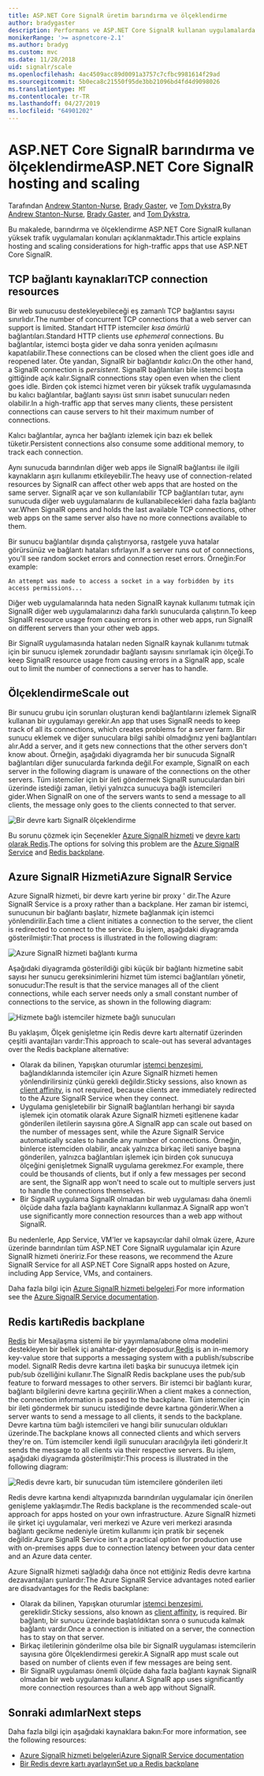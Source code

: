 ```yaml
---
title: ASP.NET Core SignalR üretim barındırma ve ölçeklendirme
author: bradygaster
description: Performans ve ASP.NET Core SignalR kullanan uygulamalarda sorunları ölçeklendirme hakkında bilgi edinin.
monikerRange: '>= aspnetcore-2.1'
ms.author: bradyg
ms.custom: mvc
ms.date: 11/28/2018
uid: signalr/scale
ms.openlocfilehash: 4ac4509acc89d0091a3757c7cfbc9981614f29ad
ms.sourcegitcommit: 5b0eca8c21550f95de3bb21096bd4fd4d9098026
ms.translationtype: MT
ms.contentlocale: tr-TR
ms.lasthandoff: 04/27/2019
ms.locfileid: "64901202"
---
```

# <a name="aspnet-core-signalr-hosting-and-scaling"></a><span data-ttu-id="0c2ba-103">ASP.NET Core SignalR barındırma ve ölçeklendirme</span><span class="sxs-lookup"><span data-stu-id="0c2ba-103">ASP.NET Core SignalR hosting and scaling</span></span>

<span data-ttu-id="0c2ba-104">Tarafından [Andrew Stanton-Nurse](https://twitter.com/anurse), [Brady Gaster](https://twitter.com/bradygaster), ve [Tom Dykstra](https://github.com/tdykstra),</span><span class="sxs-lookup"><span data-stu-id="0c2ba-104">By [Andrew Stanton-Nurse](https://twitter.com/anurse), [Brady Gaster](https://twitter.com/bradygaster), and [Tom Dykstra](https://github.com/tdykstra),</span></span>

<span data-ttu-id="0c2ba-105">Bu makalede, barındırma ve ölçeklendirme ASP.NET Core SignalR kullanan yüksek trafik uygulamaları konuları açıklanmaktadır.</span><span class="sxs-lookup"><span data-stu-id="0c2ba-105">This article explains hosting and scaling considerations for high-traffic apps that use ASP.NET Core SignalR.</span></span>

## <a name="tcp-connection-resources"></a><span data-ttu-id="0c2ba-106">TCP bağlantı kaynakları</span><span class="sxs-lookup"><span data-stu-id="0c2ba-106">TCP connection resources</span></span>

<span data-ttu-id="0c2ba-107">Bir web sunucusu destekleyebileceği eş zamanlı TCP bağlantısı sayısı sınırlıdır.</span><span class="sxs-lookup"><span data-stu-id="0c2ba-107">The number of concurrent TCP connections that a web server can support is limited.</span></span> <span data-ttu-id="0c2ba-108">Standart HTTP istemciler *kısa ömürlü* bağlantıları.</span><span class="sxs-lookup"><span data-stu-id="0c2ba-108">Standard HTTP clients use *ephemeral* connections.</span></span> <span data-ttu-id="0c2ba-109">Bu bağlantılar, istemci boşta gider ve daha sonra yeniden açılmasını kapatılabilir.</span><span class="sxs-lookup"><span data-stu-id="0c2ba-109">These connections can be closed when the client goes idle and reopened later.</span></span> <span data-ttu-id="0c2ba-110">Öte yandan, SignalR bir bağlantıdır *kalıcı*.</span><span class="sxs-lookup"><span data-stu-id="0c2ba-110">On the other hand, a SignalR connection is *persistent*.</span></span> <span data-ttu-id="0c2ba-111">SignalR bağlantıları bile istemci boşta gittiğinde açık kalır.</span><span class="sxs-lookup"><span data-stu-id="0c2ba-111">SignalR connections stay open even when the client goes idle.</span></span> <span data-ttu-id="0c2ba-112">Birden çok istemci hizmet veren bir yüksek trafik uygulamasında bu kalıcı bağlantılar, bağlantı sayısı üst sınırı isabet sunucuları neden olabilir.</span><span class="sxs-lookup"><span data-stu-id="0c2ba-112">In a high-traffic app that serves many clients, these persistent connections can cause servers to hit their maximum number of connections.</span></span>

<span data-ttu-id="0c2ba-113">Kalıcı bağlantılar, ayrıca her bağlantı izlemek için bazı ek bellek tüketir.</span><span class="sxs-lookup"><span data-stu-id="0c2ba-113">Persistent connections also consume some additional memory, to track each connection.</span></span>

<span data-ttu-id="0c2ba-114">Aynı sunucuda barındırılan diğer web apps ile SignalR bağlantısı ile ilgili kaynakların aşırı kullanımı etkileyebilir.</span><span class="sxs-lookup"><span data-stu-id="0c2ba-114">The heavy use of connection-related resources by SignalR can affect other web apps that are hosted on the same server.</span></span> <span data-ttu-id="0c2ba-115">SignalR açar ve son kullanılabilir TCP bağlantıları tutar, aynı sunucuda diğer web uygulamalarını de kullanabilecekleri daha fazla bağlantı var.</span><span class="sxs-lookup"><span data-stu-id="0c2ba-115">When SignalR opens and holds the last available TCP connections, other web apps on the same server also have no more connections available to them.</span></span>

<span data-ttu-id="0c2ba-116">Bir sunucu bağlantılar dışında çalıştırıyorsa, rastgele yuva hatalar görürsünüz ve bağlantı hataları sıfırlayın.</span><span class="sxs-lookup"><span data-stu-id="0c2ba-116">If a server runs out of connections, you'll see random socket errors and connection reset errors.</span></span> <span data-ttu-id="0c2ba-117">Örneğin:</span><span class="sxs-lookup"><span data-stu-id="0c2ba-117">For example:</span></span>

```
An attempt was made to access a socket in a way forbidden by its access permissions...
```

<span data-ttu-id="0c2ba-118">Diğer web uygulamalarında hata neden SignalR kaynak kullanımı tutmak için SignalR diğer web uygulamalarınızı daha farklı sunucularda çalıştırın.</span><span class="sxs-lookup"><span data-stu-id="0c2ba-118">To keep SignalR resource usage from causing errors in other web apps, run SignalR on different servers than your other web apps.</span></span>

<span data-ttu-id="0c2ba-119">Bir SignalR uygulamasında hataları neden SignalR kaynak kullanımı tutmak için bir sunucu işlemek zorundadır bağlantı sayısını sınırlamak için ölçeği.</span><span class="sxs-lookup"><span data-stu-id="0c2ba-119">To keep SignalR resource usage from causing errors in a SignalR app, scale out to limit the number of connections a server has to handle.</span></span>

## <a name="scale-out"></a><span data-ttu-id="0c2ba-120">Ölçeklendirme</span><span class="sxs-lookup"><span data-stu-id="0c2ba-120">Scale out</span></span>

<span data-ttu-id="0c2ba-121">Bir sunucu grubu için sorunları oluşturan kendi bağlantılarını izlemek SignalR kullanan bir uygulamayı gerekir.</span><span class="sxs-lookup"><span data-stu-id="0c2ba-121">An app that uses SignalR needs to keep track of all its connections, which creates problems for a server farm.</span></span> <span data-ttu-id="0c2ba-122">Bir sunucu eklemek ve diğer sunuculara bilgi sahibi olmadığınız yeni bağlantıları alır.</span><span class="sxs-lookup"><span data-stu-id="0c2ba-122">Add a server, and it gets new connections that the other servers don't know about.</span></span> <span data-ttu-id="0c2ba-123">Örneğin, aşağıdaki diyagramda her bir sunucuda SignalR bağlantıları diğer sunucularda farkında değil.</span><span class="sxs-lookup"><span data-stu-id="0c2ba-123">For example, SignalR on each server in the following diagram is unaware of the connections on the other servers.</span></span> <span data-ttu-id="0c2ba-124">Tüm istemciler için bir ileti göndermek SignalR sunuculardan biri üzerinde istediği zaman, iletiyi yalnızca sunucuya bağlı istemcileri gider.</span><span class="sxs-lookup"><span data-stu-id="0c2ba-124">When SignalR on one of the servers wants to send a message to all clients, the message only goes to the clients connected to that server.</span></span>

![Bir devre kartı SignalR ölçeklendirme](scale/_static/scale-no-backplane.png)

<span data-ttu-id="0c2ba-126">Bu sorunu çözmek için Seçenekler [Azure SignalR hizmeti](#azure-signalr-service) ve [devre kartı olarak Redis](#redis-backplane).</span><span class="sxs-lookup"><span data-stu-id="0c2ba-126">The options for solving this problem are the [Azure SignalR Service](#azure-signalr-service) and [Redis backplane](#redis-backplane).</span></span>

## <a name="azure-signalr-service"></a><span data-ttu-id="0c2ba-127">Azure SignalR Hizmeti</span><span class="sxs-lookup"><span data-stu-id="0c2ba-127">Azure SignalR Service</span></span>

<span data-ttu-id="0c2ba-128">Azure SignalR hizmeti, bir devre kartı yerine bir proxy ' dir.</span><span class="sxs-lookup"><span data-stu-id="0c2ba-128">The Azure SignalR Service is a proxy rather than a backplane.</span></span> <span data-ttu-id="0c2ba-129">Her zaman bir istemci, sunucunun bir bağlantı başlatır, hizmete bağlanmak için istemci yönlendirilir.</span><span class="sxs-lookup"><span data-stu-id="0c2ba-129">Each time a client initiates a connection to the server, the client is redirected to connect to the service.</span></span> <span data-ttu-id="0c2ba-130">Bu işlem, aşağıdaki diyagramda gösterilmiştir:</span><span class="sxs-lookup"><span data-stu-id="0c2ba-130">That process is illustrated in the following diagram:</span></span>

![Azure SignalR hizmeti bağlantı kurma](scale/_static/azure-signalr-service-one-connection.png)

<span data-ttu-id="0c2ba-132">Aşağıdaki diyagramda gösterildiği gibi küçük bir bağlantı hizmetine sabit sayısı her sunucu gereksinimlerini hizmet tüm istemci bağlantıları yönetir, sonucudur:</span><span class="sxs-lookup"><span data-stu-id="0c2ba-132">The result is that the service manages all of the client connections, while each server needs only a small constant number of connections to the service, as shown in the following diagram:</span></span>

![Hizmete bağlı istemciler hizmete bağlı sunucuları](scale/_static/azure-signalr-service-multiple-connections.png)

<span data-ttu-id="0c2ba-134">Bu yaklaşım, Ölçek genişletme için Redis devre kartı alternatif üzerinden çeşitli avantajları vardır:</span><span class="sxs-lookup"><span data-stu-id="0c2ba-134">This approach to scale-out has several advantages over the Redis backplane alternative:</span></span>

* <span data-ttu-id="0c2ba-135">Olarak da bilinen, Yapışkan oturumlar [istemci benzeşimi](/iis/extensions/configuring-application-request-routing-arr/http-load-balancing-using-application-request-routing#step-3---configure-client-affinity), bağlandıklarında istemciler için Azure SignalR hizmeti hemen yönlendirilirsiniz çünkü gerekli değildir.</span><span class="sxs-lookup"><span data-stu-id="0c2ba-135">Sticky sessions, also known as [client affinity](/iis/extensions/configuring-application-request-routing-arr/http-load-balancing-using-application-request-routing#step-3---configure-client-affinity), is not required, because clients are immediately redirected to the Azure SignalR Service when they connect.</span></span>
* <span data-ttu-id="0c2ba-136">Uygulama genişletebilir bir SignalR bağlantıları herhangi bir sayıda işlemek için otomatik olarak Azure SignalR hizmeti eşitlenene kadar gönderilen iletilerin sayısına göre.</span><span class="sxs-lookup"><span data-stu-id="0c2ba-136">A SignalR app can scale out based on the number of messages sent, while the Azure SignalR Service automatically scales to handle any number of connections.</span></span> <span data-ttu-id="0c2ba-137">Örneğin, binlerce istemciden olabilir, ancak yalnızca birkaç ileti saniye başına gönderilen, yalnızca bağlantıları işlemek için birden çok sunucuya ölçeğini genişletmek SignalR uygulama gerekmez.</span><span class="sxs-lookup"><span data-stu-id="0c2ba-137">For example, there could be thousands of clients, but if only a few messages per second are sent, the SignalR app won't need to scale out to multiple servers just to handle the connections themselves.</span></span>
* <span data-ttu-id="0c2ba-138">Bir SignalR uygulama SignalR olmadan bir web uygulaması daha önemli ölçüde daha fazla bağlantı kaynaklarını kullanmaz.</span><span class="sxs-lookup"><span data-stu-id="0c2ba-138">A SignalR app won't use significantly more connection resources than a web app without SignalR.</span></span>

<span data-ttu-id="0c2ba-139">Bu nedenlerle, App Service, VM'ler ve kapsayıcılar dahil olmak üzere, Azure üzerinde barındırılan tüm ASP.NET Core SignalR uygulamalar için Azure SignalR hizmeti öneririz.</span><span class="sxs-lookup"><span data-stu-id="0c2ba-139">For these reasons, we recommend the Azure SignalR Service for all ASP.NET Core SignalR apps hosted on Azure, including App Service, VMs, and containers.</span></span>

<span data-ttu-id="0c2ba-140">Daha fazla bilgi için [Azure SignalR hizmeti belgeleri](/azure/azure-signalr/signalr-overview).</span><span class="sxs-lookup"><span data-stu-id="0c2ba-140">For more information see the [Azure SignalR Service documentation](/azure/azure-signalr/signalr-overview).</span></span>

## <a name="redis-backplane"></a><span data-ttu-id="0c2ba-141">Redis kartı</span><span class="sxs-lookup"><span data-stu-id="0c2ba-141">Redis backplane</span></span>

<span data-ttu-id="0c2ba-142">[Redis](https://redis.io/) bir Mesajlaşma sistemi ile bir yayımlama/abone olma modelini destekleyen bir bellek içi anahtar-değer deposudur.</span><span class="sxs-lookup"><span data-stu-id="0c2ba-142">[Redis](https://redis.io/) is an in-memory key-value store that supports a messaging system with a publish/subscribe model.</span></span> <span data-ttu-id="0c2ba-143">SignalR Redis devre kartına ileti başka bir sunucuya iletmek için pub/sub özelliğini kullanır.</span><span class="sxs-lookup"><span data-stu-id="0c2ba-143">The SignalR Redis backplane uses the pub/sub feature to forward messages to other servers.</span></span> <span data-ttu-id="0c2ba-144">Bir istemci bir bağlantı kurar, bağlantı bilgilerini devre kartına geçirilir.</span><span class="sxs-lookup"><span data-stu-id="0c2ba-144">When a client makes a connection, the connection information is passed to the backplane.</span></span> <span data-ttu-id="0c2ba-145">Tüm istemciler için bir ileti göndermek bir sunucu istediğinde devre kartına gönderir.</span><span class="sxs-lookup"><span data-stu-id="0c2ba-145">When a server wants to send a message to all clients, it sends to the backplane.</span></span> <span data-ttu-id="0c2ba-146">Devre kartına tüm bağlı istemcileri ve hangi bilir sunucuları oldukları üzerinde.</span><span class="sxs-lookup"><span data-stu-id="0c2ba-146">The backplane knows all connected clients and which servers they're on.</span></span> <span data-ttu-id="0c2ba-147">Tüm istemciler kendi ilgili sunucuları aracılığıyla ileti gönderir.</span><span class="sxs-lookup"><span data-stu-id="0c2ba-147">It sends the message to all clients via their respective servers.</span></span> <span data-ttu-id="0c2ba-148">Bu işlem, aşağıdaki diyagramda gösterilmiştir:</span><span class="sxs-lookup"><span data-stu-id="0c2ba-148">This process is illustrated in the following diagram:</span></span>

![Redis devre kartı, bir sunucudan tüm istemcilere gönderilen ileti](scale/_static/redis-backplane.png)

<span data-ttu-id="0c2ba-150">Redis devre kartına kendi altyapınızda barındırılan uygulamalar için önerilen genişleme yaklaşımdır.</span><span class="sxs-lookup"><span data-stu-id="0c2ba-150">The Redis backplane is the recommended scale-out approach for apps hosted on your own infrastructure.</span></span> <span data-ttu-id="0c2ba-151">Azure SignalR hizmeti ile şirket içi uygulamalar, veri merkezi ve Azure veri merkezi arasında bağlantı gecikme nedeniyle üretim kullanımı için pratik bir seçenek değildir.</span><span class="sxs-lookup"><span data-stu-id="0c2ba-151">Azure SignalR Service isn't a practical option for production use with on-premises apps due to connection latency between your data center and an Azure data center.</span></span>

<span data-ttu-id="0c2ba-152">Azure SignalR hizmeti sağladığı daha önce not ettiğiniz Redis devre kartına dezavantajları şunlardır:</span><span class="sxs-lookup"><span data-stu-id="0c2ba-152">The Azure SignalR Service advantages noted earlier are disadvantages for the Redis backplane:</span></span>

* <span data-ttu-id="0c2ba-153">Olarak da bilinen, Yapışkan oturumlar [istemci benzeşimi](/iis/extensions/configuring-application-request-routing-arr/http-load-balancing-using-application-request-routing#step-3---configure-client-affinity), gereklidir.</span><span class="sxs-lookup"><span data-stu-id="0c2ba-153">Sticky sessions, also known as [client affinity](/iis/extensions/configuring-application-request-routing-arr/http-load-balancing-using-application-request-routing#step-3---configure-client-affinity), is required.</span></span> <span data-ttu-id="0c2ba-154">Bir bağlantı, bir sunucu üzerinde başlatıldıktan sonra o sunucuda kalmak bağlantı vardır.</span><span class="sxs-lookup"><span data-stu-id="0c2ba-154">Once a connection is initiated on a server, the connection has to stay on that server.</span></span>
* <span data-ttu-id="0c2ba-155">Birkaç iletilerinin gönderilme olsa bile bir SignalR uygulaması istemcilerin sayısına göre Ölçeklendirmesi gerekir.</span><span class="sxs-lookup"><span data-stu-id="0c2ba-155">A SignalR app must scale out based on number of clients even if few messages are being sent.</span></span>
* <span data-ttu-id="0c2ba-156">Bir SignalR uygulaması önemli ölçüde daha fazla bağlantı kaynak SignalR olmadan bir web uygulaması kullanır.</span><span class="sxs-lookup"><span data-stu-id="0c2ba-156">A SignalR app uses significantly more connection resources than a web app without SignalR.</span></span>

## <a name="next-steps"></a><span data-ttu-id="0c2ba-157">Sonraki adımlar</span><span class="sxs-lookup"><span data-stu-id="0c2ba-157">Next steps</span></span>

<span data-ttu-id="0c2ba-158">Daha fazla bilgi için aşağıdaki kaynaklara bakın:</span><span class="sxs-lookup"><span data-stu-id="0c2ba-158">For more information, see the following resources:</span></span>

* [<span data-ttu-id="0c2ba-159">Azure SignalR hizmeti belgeleri</span><span class="sxs-lookup"><span data-stu-id="0c2ba-159">Azure SignalR Service documentation</span></span>](/azure/azure-signalr/signalr-overview)
* [<span data-ttu-id="0c2ba-160">Bir Redis devre kartı ayarlayın</span><span class="sxs-lookup"><span data-stu-id="0c2ba-160">Set up a Redis backplane</span></span>](xref:signalr/redis-backplane)
